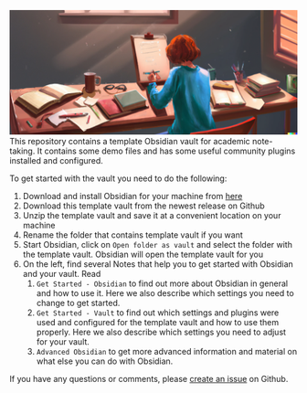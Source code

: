 ![image](Figures/title.png)
This repository contains a template Obsidian vault for academic note-taking. It contains some demo files and has some useful community plugins installed and configured.

To get started with the vault you need to do the following:

1. Download and install Obsidian for your machine from [here](https://obsidian.md/)
2. Download this template vault from the newest release on Github
3. Unzip the template vault and save it at a convenient location on your machine
4. Rename the folder that contains template vault if you want
5. Start Obsidian, click on `Open folder as vault` and select the folder with the template vault. Obsidian will open the template vault for you
6. On the left, find several Notes that help you to get started with Obsidian and your vault. Read
	1. `Get Started - Obsidian` to find out more about Obsidian in general and how to use it. Here we also describe which settings you need to change to get started.
	2. `Get Started - Vault` to find out which settings and plugins were used and configured for the template vault and how to use them properly. Here we also describe which settings you need to adjust for your vault.
	3. `Advanced Obsidian` to get more advanced information and material on what else you can do with Obsidian.

If you have any questions or comments, please [create an issue](https://github.com/selinaZitrone/notebook_demo/issues/new) on Github.